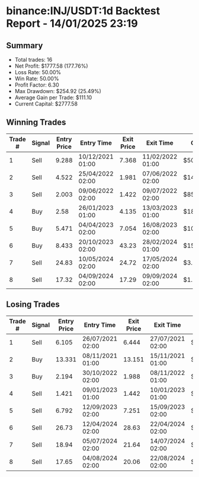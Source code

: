 # binance:INJ/USDT:1d Backtest Report - 14/01/2025 23:19
## Summary

- Total trades: 16
- Net Profit: $1777.58 (177.76%)
- Loss Rate: 50.00%
- Win Rate: 50.00%
- Profit Factor: 6.30
- Max Drawdown: $254.92 (25.49%)
- Average Gain per Trade: $111.10
- Current Capital: $2777.58

## Winning Trades

| Trade # | Signal | Entry Price | Entry Time | Exit Price | Exit Time | Gain |
|---------|--------|-------------|------------|------------|-----------|------|
| 1 | Sell | 9.288 | 10/12/2021 01:00 | 7.368 | 11/02/2022 01:00 | $50.79 |
| 2 | Sell | 4.522 | 25/04/2022 02:00 | 1.981 | 07/06/2022 02:00 | $145.20 |
| 3 | Sell | 2.003 | 09/06/2022 02:00 | 1.422 | 09/07/2022 02:00 | $85.48 |
| 4 | Buy | 2.58 | 26/01/2023 01:00 | 4.135 | 13/03/2023 01:00 | $185.34 |
| 5 | Buy | 5.471 | 04/04/2023 02:00 | 7.054 | 16/08/2023 02:00 | $102.38 |
| 6 | Buy | 8.433 | 20/10/2023 02:00 | 43.23 | 28/02/2024 01:00 | $1539.21 |
| 7 | Sell | 24.83 | 10/05/2024 02:00 | 24.72 | 17/05/2024 02:00 | $3.30 |
| 8 | Sell | 17.32 | 04/09/2024 02:00 | 17.29 | 09/09/2024 02:00 | $1.20 |


## Losing Trades

| Trade # | Signal | Entry Price | Entry Time | Exit Price | Exit Time | Loss |
|---------|--------|-------------|------------|------------|-----------|------|
| 1 | Sell | 6.105 | 26/07/2021 02:00 | 6.444 | 27/07/2021 02:00 | $13.88 |
| 2 | Buy | 13.331 | 08/11/2021 01:00 | 13.151 | 15/11/2021 01:00 | $3.33 |
| 3 | Buy | 2.194 | 30/10/2022 02:00 | 1.988 | 08/11/2022 01:00 | $29.68 |
| 4 | Sell | 1.421 | 09/01/2023 01:00 | 1.442 | 10/01/2023 01:00 | $4.56 |
| 5 | Sell | 6.792 | 12/09/2023 02:00 | 7.251 | 15/09/2023 02:00 | $25.64 |
| 6 | Sell | 26.73 | 12/04/2024 02:00 | 28.63 | 22/04/2024 02:00 | $53.87 |
| 7 | Sell | 18.94 | 05/07/2024 02:00 | 21.64 | 14/07/2024 02:00 | $106.23 |
| 8 | Sell | 17.65 | 04/08/2024 02:00 | 20.06 | 22/08/2024 02:00 | $98.12 |
